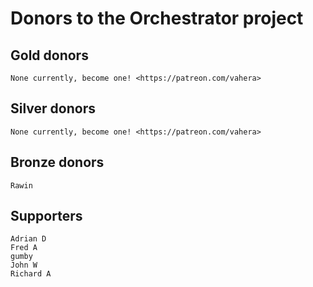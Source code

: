 # Donors to the Orchestrator project

## Gold donors

    None currently, become one! <https://patreon.com/vahera>

## Silver donors

    None currently, become one! <https://patreon.com/vahera>

## Bronze donors

    Rawin

## Supporters

    Adrian D
    Fred A
    gumby
    John W
    Richard A